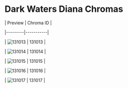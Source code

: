 # Dark Waters Diana Chromas


| Preview | Chroma ID |

|---------|-----------|

| ![131013](https://raw.communitydragon.org/latest/plugins/rcp-be-lol-game-data/global/default/v1/champion-chroma-images/131/131013.png) | 131013 |

| ![131014](https://raw.communitydragon.org/latest/plugins/rcp-be-lol-game-data/global/default/v1/champion-chroma-images/131/131014.png) | 131014 |

| ![131015](https://raw.communitydragon.org/latest/plugins/rcp-be-lol-game-data/global/default/v1/champion-chroma-images/131/131015.png) | 131015 |

| ![131016](https://raw.communitydragon.org/latest/plugins/rcp-be-lol-game-data/global/default/v1/champion-chroma-images/131/131016.png) | 131016 |

| ![131017](https://raw.communitydragon.org/latest/plugins/rcp-be-lol-game-data/global/default/v1/champion-chroma-images/131/131017.png) | 131017 |